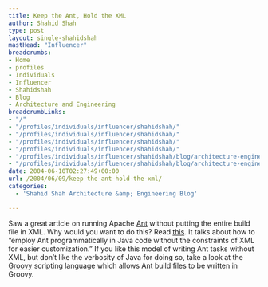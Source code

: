 ```yaml
---
title: Keep the Ant, Hold the XML
author: Shahid Shah
type: post
layout: single-shahidshah
mastHead: "Influencer"
breadcrumbs:
- Home
- profiles
- Individuals
- Influencer
- Shahidshah
- Blog
- Architecture and Engineering
breadcrumbLinks:
- "/"
- "/profiles/individuals/influencer/shahidshah/"
- "/profiles/individuals/influencer/shahidshah/"
- "/profiles/individuals/influencer/shahidshah/"
- "/profiles/individuals/influencer/shahidshah/"
- "/profiles/individuals/influencer/shahidshah/blog/architecture-engineering/"
- "/profiles/individuals/influencer/shahidshah/blog/architecture-engineering/"
date: 2004-06-10T02:27:49+00:00
url: /2004/06/09/keep-the-ant-hold-the-xml/
categories:
  - 'Shahid Shah Architecture &amp; Engineering Blog'

---
```

Saw a great article on running Apache [Ant][1] without putting the entire build file in XML. Why would you want to do this? Read [this][2]. It talks about how to &#8220;employ Ant programmatically in Java code without the constraints of XML for easier customization.&#8221; If you like this model of writing Ant tasks without XML, but don&#8217;t like the verbosity of Java for doing so, take a look at the [Groovy][3] scripting language which allows Ant build files to be written in Groovy.

 [1]: http://ant.apache.org
 [2]: http://www.ftponline.com/javapro/2004_06/magazine/features/kgauthier/
 [3]: groovy.codehaus.com